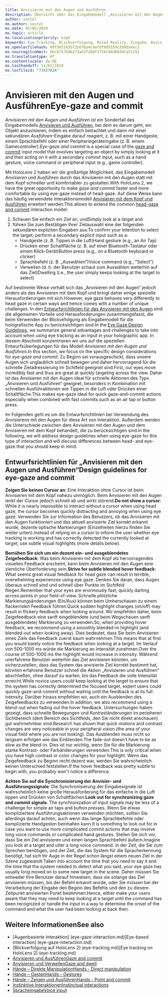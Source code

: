 ```yaml
---
title: Anvisieren mit den Augen und Ausführen
description: Übersicht über das Eingabemodell „Anvisieren mit den Augen und Ausführen“
author: sostel
ms.author: sostel
ms.date: 05/05/2019
ms.topic: article
ms.localizationpriority: high
keywords: Eye-Tracking, Blickverfolgung, Mixed Reality, Eingabe, Anvisieren mit den Augen, Zielen mit den Augen, HoloLens 2, Blickgestützte Auswahl
ms.openlocfilehash: 89f5031635f2b67ba4c9afdf605559c2b9da4ac2
ms.sourcegitcommit: 6bc6757b9b273a63f260f1716c944603dfa51151
ms.translationtype: HT
ms.contentlocale: de-DE
ms.lasthandoff: 11/01/2019
ms.locfileid: "73437826"
---
```

# <a name="eye-gaze-and-commit"></a><span data-ttu-id="c2ae9-104">Anvisieren mit den Augen und Ausführen</span><span class="sxs-lookup"><span data-stu-id="c2ae9-104">Eye-gaze and commit</span></span>
<span data-ttu-id="c2ae9-105">_Anvisieren mit den Augen und Ausführen_ ist ein Sonderfall des Eingabemodells [Anvisieren und Ausführen](gaze-and-commit.md), bei dem es darum geht, ein Objekt anzuvisieren, indem es einfach betrachtet und dann mit einer sekundären _Ausführen_-Eingabe darauf reagiert, z. B. mit einer Handgeste, einem Sprachbefehl oder einer Peripheriegeräteingabe (z. B. einem Gamecontroller).</span><span class="sxs-lookup"><span data-stu-id="c2ae9-105">_Eye-gaze and commit_ is a special case of the [gaze and commit](gaze-and-commit.md) input model that involves targeting an object by simply looking at it and then acting on it with a secondary _commit_ input, such as a hand gesture, voice command or peripheral input (e.g., game controller).</span></span> 

<span data-ttu-id="c2ae9-106">Mit HoloLens 2 haben wir die großartige Möglichkeit, das Eingabemodell _Anvisieren und Ausführen_ durch das Anvisieren mit den Augen statt mit dem Kopf schneller und komfortabler zu gestalten.</span><span class="sxs-lookup"><span data-stu-id="c2ae9-106">With HoloLens 2, we have the great opportunity to make _gaze and commit_ faster and more comfortable by using eye-gaze instead of head-gaze.</span></span> <span data-ttu-id="c2ae9-107">Auf diese Weise kann das häufig verwendete Interaktionsmodell [Anvisieren mit dem Kopf und Ausführen](gaze-and-commit.md) erweitert werden:</span><span class="sxs-lookup"><span data-stu-id="c2ae9-107">This allows to extend the common [head-gaze and commit](gaze-and-commit.md) interaction model:</span></span> 
1. <span data-ttu-id="c2ae9-108">Schauen Sie einfach ein Ziel an, und</span><span class="sxs-lookup"><span data-stu-id="c2ae9-108">Simply look at a target and</span></span> 
2. <span data-ttu-id="c2ae9-109">führen Sie zum Bestätigen Ihrer Zielauswahl eine der folgenden sekundären expliziten Eingaben aus:</span><span class="sxs-lookup"><span data-stu-id="c2ae9-109">To confirm your intention to select the target, perform a secondary explicit input such as a:</span></span>  
   - <span data-ttu-id="c2ae9-110">Handgeste (z. B. Tippen in die Luft)</span><span class="sxs-lookup"><span data-stu-id="c2ae9-110">Hand gesture (e.g., an Air Tap)</span></span>
   - <span data-ttu-id="c2ae9-111">Drücken einer Schaltfläche (z. B. auf einer Bluetooth-Tastatur oder einem Klick-Gerät)</span><span class="sxs-lookup"><span data-stu-id="c2ae9-111">Button press (e.g., on a Bluetooth keyboard or clicker)</span></span>
   - <span data-ttu-id="c2ae9-112">Sprachbefehl (z. B. „Auswählen“)</span><span class="sxs-lookup"><span data-stu-id="c2ae9-112">Voice command (e.g., "Select")</span></span>
   - <span data-ttu-id="c2ae9-113">Verweilen (d. h. der Benutzer schaut zum Auswählen weiterhin auf das Ziel)</span><span class="sxs-lookup"><span data-stu-id="c2ae9-113">Dwelling (i.e., the user simply keeps looking at the target to select)</span></span>

<span data-ttu-id="c2ae9-114">Auf bestimmte Weise verhält sich das „Anvisieren mit den Augen“ jedoch anders als das Anvisieren mit dem Kopf und bringt daher einige spezielle Herausforderungen mit sich.</span><span class="sxs-lookup"><span data-stu-id="c2ae9-114">However, eye gaze behaves very differently to head gaze in certain ways and hence comes with a number of unique challenges.</span></span> <span data-ttu-id="c2ae9-115">In den [Entwurfsrichtlinien für das Anvisieren mit den Augen](eye-tracking.md) sind die allgemeinen Vorteile und Herausforderungen zusammengefasst, die beim Verwenden der Blickvefolgung als Eingabemodell für die holografische App zu berücksichtigen sind.</span><span class="sxs-lookup"><span data-stu-id="c2ae9-115">In the [Eye Gaze Design Guidelines](eye-tracking.md), we summarize general advantages and challenges to take into account when using eye tracking as an input in your holographic app.</span></span> <span data-ttu-id="c2ae9-116">In diesem Abschnitt konzentrieren wir uns auf die speziellen Entwurfsüberlegungen für das Modell _Anvisieren mit den Augen und Ausführen_.</span><span class="sxs-lookup"><span data-stu-id="c2ae9-116">In this section, we focus on the specific design considerations for _eye-gaze and commit_.</span></span>
<span data-ttu-id="c2ae9-117">Zu Beginn sei vorausgeschickt, dass unsere Augen sich unglaublich schnell bewegen und daher hervorragend für die schnelle Zieladressierung im Sichtfeld geeignet sind.</span><span class="sxs-lookup"><span data-stu-id="c2ae9-117">First, our eyes move incredibly fast and thus are great at quickly targeting across the view.</span></span> <span data-ttu-id="c2ae9-118">Daher ist das Anvisieren mit den Augen ideal für schnelle Aktionen des Typs „Anvisieren und Ausführen“ geeignet, besonders in Kombination mit schnellen Ausführaktionen wie Tippen in die Luft oder Drücken einer Schaltfläche.</span><span class="sxs-lookup"><span data-stu-id="c2ae9-118">This makes eye-gaze ideal for quick gaze-and-commit actions especially when combined with fast commits such as an air tap or button press.</span></span>
   
<span data-ttu-id="c2ae9-119">Im Folgenden geht es um die Entwurfsrichtlinien bei Verwendung des Anvisierens mit den Augen für diese Art von Interaktion. Außerdem werden die Unterschiede zwischen dem Anvisieren mit den Augen und dem Anvisieren mit dem Kopf behandelt, die zu berücksichtigen sind.</span><span class="sxs-lookup"><span data-stu-id="c2ae9-119">In the following, we will address design guidelines when using eye-gaze for this type of interaction and will discuss differences between head- and eye-gaze that you should keep in mind.</span></span>

## <a name="design-guidelines-for-eye-gaze-and-commit"></a><span data-ttu-id="c2ae9-120">Entwurfsrichtlinien für „Anvisieren mit den Augen und Ausführen“</span><span class="sxs-lookup"><span data-stu-id="c2ae9-120">Design guidelines for eye-gaze and commit</span></span>

<span data-ttu-id="c2ae9-121">**Zeigen Sie keinen Cursor an**: Eine Interaktion ohne Cursor ist beim Anvisieren mit dem Kopf nahezu unmöglich. Beim Anvisieren mit den Augen lenkt der Cursor jedoch schnell ab und wirkt störend.</span><span class="sxs-lookup"><span data-stu-id="c2ae9-121">**Do not show a cursor**: While it is nearly impossible to interact without a cursor when using head gaze, the cursor becomes quickly distracting and annoying when using eye gaze.</span></span> <span data-ttu-id="c2ae9-122">Verwenden Sie zur Information des Benutzers, ob das Anvisieren mit den Augen funktioniert und das aktuell anvisierte Ziel korrekt erkannt wurde, dezente optische Markierungen (Einzelheiten hierzu finden Sie weiter unten).</span><span class="sxs-lookup"><span data-stu-id="c2ae9-122">Instead of relying on a cursor to inform the user whether eye tracking is working and has correctly detected the currently looked at target, use subtle visual highlights (more details below).</span></span>

<span data-ttu-id="c2ae9-123">**Bemühen Sie sich um ein dezent ein- und ausgeblendetes Zeigefeedback**: Was beim Anvisieren mit dem Kopf als hervorragendes visuelles Feedback erscheint, kann beim Anvisieren mit den Augen eine ziemliche Überforderung sein.</span><span class="sxs-lookup"><span data-stu-id="c2ae9-123">**Strive for subtle blended hover feedback**: What seems great visual feedback for head gaze can result in terrible, overwhelming experiences using eye gaze.</span></span> <span data-ttu-id="c2ae9-124">Denken Sie daran, dass Augen überaus schnell sind und schnell über Punkte im Sichtfeld fliegen.</span><span class="sxs-lookup"><span data-stu-id="c2ae9-124">Remember that your eyes are enormously fast, quickly darting across points in your field-of-view.</span></span> <span data-ttu-id="c2ae9-125">Schnelle plötzliche Markierungsänderungen (Ein/Aus) können beim Umherschauen zu einem flackernden Feedback führen.</span><span class="sxs-lookup"><span data-stu-id="c2ae9-125">Quick sudden highlight changes (on/off) may result in flickery feedback when looking around.</span></span> <span data-ttu-id="c2ae9-126">Wir empfehlen daher, beim Zeigefeedback eine sanft eingeblendete (und beim Wegschauen sanft ausgeblendete) Markierung zu verwenden.</span><span class="sxs-lookup"><span data-stu-id="c2ae9-126">So, when providing hover feedback, we recommend using a smoothly blended-in highlight (and blended-out when looking away).</span></span> <span data-ttu-id="c2ae9-127">Dies bedeutet, dass Sie beim Anvisieren eines Ziels das Feedback zuerst kaum wahrnehmen.</span><span class="sxs-lookup"><span data-stu-id="c2ae9-127">This means that at first you would barely notice the feedback when looking at a target.</span></span> <span data-ttu-id="c2ae9-128">Im Verlauf von 500-1000 ms würde die Markierung an Intensität zunehmen.</span><span class="sxs-lookup"><span data-stu-id="c2ae9-128">Over the course of 500-1000 ms the highlight would increase in intensity.</span></span> <span data-ttu-id="c2ae9-129">Während unerfahrene Benutzer weiterhin das Ziel anvisieren könnten, um sicherzustellen, dass das System das anvisierte Ziel korrekt bestimmt hat, könnten erfahrene Benutzer schnell die Aktion „Anvisieren und Ausführen“ abschließen, ohne darauf zu warten, bis das Feedback die volle Intensität erreicht.</span><span class="sxs-lookup"><span data-stu-id="c2ae9-129">While novice users could keep looking at the target to ensure that the system has correctly determined the focused target, expert users could quickly gaze-and-commit without waiting until the feedback is at its full intensity.</span></span> <span data-ttu-id="c2ae9-130">Darüber hinaus empfehlen wir, auch ein Ausblenden des Zeigefeedbacks zu verwenden.</span><span class="sxs-lookup"><span data-stu-id="c2ae9-130">In addition, we also recommend using a blend-out when fading out the hover feedback.</span></span> <span data-ttu-id="c2ae9-131">Untersuchungen haben gezeigt, dass schnelle Bewegungen und Kontraständerungen im peripheren Sichtbereich (dem Bereich des Sichtfelds, den Sie nicht direkt anschauen) gut wahrnehmbar sind.</span><span class="sxs-lookup"><span data-stu-id="c2ae9-131">Research has shown that quick motions and contrast changes are very noticeable in your peripheral vision (the area of your visual field where you are not looking).</span></span>
<span data-ttu-id="c2ae9-132">Das Ausblenden muss nicht so langsam erfolgen wie das Einblenden.</span><span class="sxs-lookup"><span data-stu-id="c2ae9-132">The fade-out doesn't have to be as slow as the blend-in.</span></span> <span data-ttu-id="c2ae9-133">Dies ist nur wichtig, wenn Sie für die Markierung starke Kontrast- oder Farbänderungen verwenden.</span><span class="sxs-lookup"><span data-stu-id="c2ae9-133">This is only critical when you have high contrast or color changes for your highlight.</span></span> <span data-ttu-id="c2ae9-134">Wenn das Zeigefeedback zu Beginn recht dezent war, werden Sie wahrscheinlich keinen Unterschied feststellen.</span><span class="sxs-lookup"><span data-stu-id="c2ae9-134">If the hover feedback was pretty subtle to begin with, you probably won't notice a difference.</span></span>

<span data-ttu-id="c2ae9-135">**Achten Sie auf die Synchronisierung der Anvisier- und Ausführungssignale**: Die Synchronisierung der Eingabesignale ist wahrscheinlich keine große Herausforderung für das einfache in die Luft tippen und Drücken von Schaltflächen.</span><span class="sxs-lookup"><span data-stu-id="c2ae9-135">**Look out for synchronizing gaze and commit signals**: The synchronization of input signals may be less of a challenge for simple air taps and button presses.</span></span> <span data-ttu-id="c2ae9-136">Wenn Sie etwas kompliziertere Ausführungsaktionen verwenden möchten, sollten Sie allerdings darauf achten, auch wenn das lange Sprachbefehle oder komplizierte Handgesten beinhalten kann.</span><span class="sxs-lookup"><span data-stu-id="c2ae9-136">It is something to look out for in case you want to use more complicated commit actions that may involve long voice commands or complicated hand gestures.</span></span> <span data-ttu-id="c2ae9-137">Stellen Sie sich vor, dass Sie ein Ziel anvisieren und einen langen Sprachbefehl äußern.</span><span class="sxs-lookup"><span data-stu-id="c2ae9-137">Imagine you look at a target and utter a long voice command.</span></span> <span data-ttu-id="c2ae9-138">In der Zeit, die Sie zum Sprechen benötigen, und der Zeit, die das System für die Spracherkennung benötigt, hat sich Ihr Auge in der Regel schon längst einem neuen Ziel in der Szene zugewandt.</span><span class="sxs-lookup"><span data-stu-id="c2ae9-138">Taken into account the time that you need to say it and the time that the system needed to detect what you said, your eye gaze has usually long moved on to some new target in the scene.</span></span> <span data-ttu-id="c2ae9-139">Daher müssen Sie entweder Ihre Benutzer darauf hinweisen, dass sie solange das Ziel anvisieren müssen, bis der Befehl erkannt wurde, oder Sie müssen bei der Verarbeitung der Eingabe den Beginn des Befehls und den zu diesem Zeitpunkt anvisierten Punkt bestimmen.</span><span class="sxs-lookup"><span data-stu-id="c2ae9-139">Hence, either make your users aware that they may need to keep looking at a target until the command has been recognized or handle the input in a way to determine the onset of the command and what the user had been looking at back then.</span></span>

## <a name="see-also"></a><span data-ttu-id="c2ae9-140">Weitere Informationen</span><span class="sxs-lookup"><span data-stu-id="c2ae9-140">See also</span></span>
* <span data-ttu-id="c2ae9-141">[Augenbasierte Interaktion] (eye-gaze-interaction.md)</span><span class="sxs-lookup"><span data-stu-id="c2ae9-141">[Eye-based interaction] (eye-gaze-interaction.md)</span></span>
* <span data-ttu-id="c2ae9-142">[Blickverfolgung auf HoloLens 2] (eye-tracking.md)</span><span class="sxs-lookup"><span data-stu-id="c2ae9-142">[Eye tracking on HoloLens 2] (eye-tracking.md)</span></span>
* [<span data-ttu-id="c2ae9-143">Anvisieren und Ausführen</span><span class="sxs-lookup"><span data-stu-id="c2ae9-143">Gaze and commit</span></span>](gaze-and-commit.md)
* [<span data-ttu-id="c2ae9-144">Anvisieren und Verweilen</span><span class="sxs-lookup"><span data-stu-id="c2ae9-144">Gaze and dwell</span></span>](gaze-and-dwell.md)
* [<span data-ttu-id="c2ae9-145">Hände – Direkte Manipulation</span><span class="sxs-lookup"><span data-stu-id="c2ae9-145">Hands - Direct manipulation</span></span>](direct-manipulation.md)
* [<span data-ttu-id="c2ae9-146">Hände – Gesten</span><span class="sxs-lookup"><span data-stu-id="c2ae9-146">Hands - Gestures</span></span>](gaze-and-commit.md#composite-gestures)
* [<span data-ttu-id="c2ae9-147">Hände – Zeigen und Ausführen</span><span class="sxs-lookup"><span data-stu-id="c2ae9-147">Hands - Point and commit</span></span>](point-and-commit.md)
* [<span data-ttu-id="c2ae9-148">Instinktive Interaktionen</span><span class="sxs-lookup"><span data-stu-id="c2ae9-148">Instinctual interactions</span></span>](interaction-fundamentals.md)
* [<span data-ttu-id="c2ae9-149">Spracheingabe</span><span class="sxs-lookup"><span data-stu-id="c2ae9-149">Voice input</span></span>](voice-input.md)
